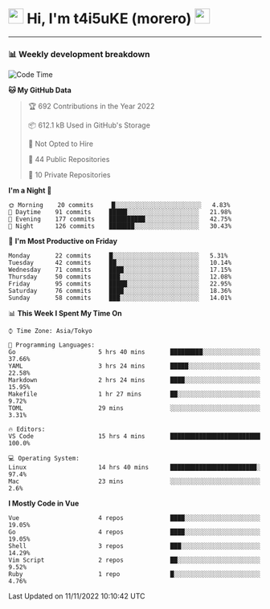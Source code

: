 <!-- Title -->
<h1>
    <img src="https://emojis.slackmojis.com/emojis/images/1600385609/10490/cactuar.gif?1600385609" width="30"/> 
    Hi, I'm t4i5uKE (morero) 
    <img src="https://emojis.slackmojis.com/emojis/images/1600385609/10490/cactuar.gif?1600385609" width="30"/>
</h1>

---

<h3> 📊 Weekly development breakdown </h3>
<!-- waka-readme-stats -->

<!--START_SECTION:waka-->
![Code Time](http://img.shields.io/badge/Code%20Time-1%2C302%20hrs%2025%20mins-blue)

**🐱 My GitHub Data** 

> 🏆 692 Contributions in the Year 2022
 > 
> 📦 612.1 kB Used in GitHub's Storage 
 > 
> 🚫 Not Opted to Hire
 > 
> 📜 44 Public Repositories 
 > 
> 🔑 10 Private Repositories  
 > 
**I'm a Night 🦉** 

```text
🌞 Morning    20 commits     █░░░░░░░░░░░░░░░░░░░░░░░░   4.83% 
🌆 Daytime    91 commits     █████░░░░░░░░░░░░░░░░░░░░   21.98% 
🌃 Evening    177 commits    ██████████░░░░░░░░░░░░░░░   42.75% 
🌙 Night      126 commits    ███████░░░░░░░░░░░░░░░░░░   30.43%

```
📅 **I'm Most Productive on Friday** 

```text
Monday       22 commits     █░░░░░░░░░░░░░░░░░░░░░░░░   5.31% 
Tuesday      42 commits     ██░░░░░░░░░░░░░░░░░░░░░░░   10.14% 
Wednesday    71 commits     ████░░░░░░░░░░░░░░░░░░░░░   17.15% 
Thursday     50 commits     ███░░░░░░░░░░░░░░░░░░░░░░   12.08% 
Friday       95 commits     █████░░░░░░░░░░░░░░░░░░░░   22.95% 
Saturday     76 commits     ████░░░░░░░░░░░░░░░░░░░░░   18.36% 
Sunday       58 commits     ███░░░░░░░░░░░░░░░░░░░░░░   14.01%

```


📊 **This Week I Spent My Time On** 

```text
⌚︎ Time Zone: Asia/Tokyo

💬 Programming Languages: 
Go                       5 hrs 40 mins       █████████░░░░░░░░░░░░░░░░   37.66% 
YAML                     3 hrs 24 mins       █████░░░░░░░░░░░░░░░░░░░░   22.58% 
Markdown                 2 hrs 24 mins       ████░░░░░░░░░░░░░░░░░░░░░   15.95% 
Makefile                 1 hr 27 mins        ██░░░░░░░░░░░░░░░░░░░░░░░   9.72% 
TOML                     29 mins             ░░░░░░░░░░░░░░░░░░░░░░░░░   3.31%

🔥 Editors: 
VS Code                  15 hrs 4 mins       █████████████████████████   100.0%

💻 Operating System: 
Linux                    14 hrs 40 mins      ████████████████████████░   97.4% 
Mac                      23 mins             ░░░░░░░░░░░░░░░░░░░░░░░░░   2.6%

```

**I Mostly Code in Vue** 

```text
Vue                      4 repos             ████░░░░░░░░░░░░░░░░░░░░░   19.05% 
Go                       4 repos             ████░░░░░░░░░░░░░░░░░░░░░   19.05% 
Shell                    3 repos             ███░░░░░░░░░░░░░░░░░░░░░░   14.29% 
Vim Script               2 repos             ██░░░░░░░░░░░░░░░░░░░░░░░   9.52% 
Ruby                     1 repo              █░░░░░░░░░░░░░░░░░░░░░░░░   4.76%

```



 Last Updated on 11/11/2022 10:10:42 UTC
<!--END_SECTION:waka-->
